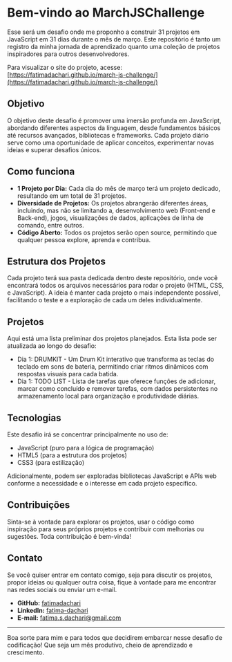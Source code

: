 # Bem-vindo ao MarchJSChallenge

Esse será um desafio onde me proponho a construir 31 projetos em JavaScript em 31 dias durante o mês de março. Este repositório é tanto um registro da minha jornada de aprendizado quanto uma coleção de projetos inspiradores para outros desenvolvedores.

Para visualizar o site do projeto, acesse: [https://fatimadachari.github.io/march-js-challenge/](https://fatimadachari.github.io/march-js-challenge/)

## Objetivo

O objetivo deste desafio é promover uma imersão profunda em JavaScript, abordando diferentes aspectos da linguagem, desde fundamentos básicos até recursos avançados, bibliotecas e frameworks. Cada projeto diário serve como uma oportunidade de aplicar conceitos, experimentar novas ideias e superar desafios únicos.

## Como funciona

- **1 Projeto por Dia:** Cada dia do mês de março terá um projeto dedicado, resultando em um total de 31 projetos.
- **Diversidade de Projetos:** Os projetos abrangerão diferentes áreas, incluindo, mas não se limitando a, desenvolvimento web (Front-end e Back-end), jogos, visualizações de dados, aplicações de linha de comando, entre outros.
- **Código Aberto:** Todos os projetos serão open source, permitindo que qualquer pessoa explore, aprenda e contribua.

## Estrutura dos Projetos

Cada projeto terá sua pasta dedicada dentro deste repositório, onde você encontrará todos os arquivos necessários para rodar o projeto (HTML, CSS, e JavaScript). A ideia é manter cada projeto o mais independente possível, facilitando o teste e a exploração de cada um deles individualmente.

## Projetos

Aqui está uma lista preliminar dos projetos planejados. Esta lista pode ser atualizada ao longo do desafio:

- Dia 1: DRUMKIT - Um Drum Kit interativo que transforma as teclas do teclado em sons de bateria, permitindo criar ritmos dinâmicos com respostas visuais para cada batida.
- Dia 1: TODO LIST - Lista de tarefas que oferece funções de adicionar, marcar como concluído e remover tarefas, com dados persistentes no armazenamento local para organização e produtividade diárias. 

## Tecnologias

Este desafio irá se concentrar principalmente no uso de:

- JavaScript (puro para a lógica de programação)
- HTML5 (para a estrutura dos projetos)
- CSS3 (para estilização)

Adicionalmente, podem ser exploradas bibliotecas JavaScript e APIs web conforme a necessidade e o interesse em cada projeto específico.

## Contribuições

Sinta-se à vontade para explorar os projetos, usar o código como inspiração para seus próprios projetos e contribuir com melhorias ou sugestões. Toda contribuição é bem-vinda!

## Contato

Se você quiser entrar em contato comigo, seja para discutir os projetos, propor ideias ou qualquer outra coisa, fique à vontade para me encontrar nas redes sociais ou enviar um e-mail.

- **GitHub:** [fatimadachari](https://github.com/fatimadachari)
- **LinkedIn:** [fatima-dachari](https://www.linkedin.com/in/fatima-dachari/)
- **E-mail:** fatima.s.dachari@gmail.com

---

Boa sorte para mim e para todos que decidirem embarcar nesse desafio de codificação! Que seja um mês produtivo, cheio de aprendizado e crescimento.

